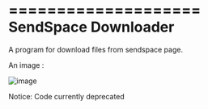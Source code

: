 ====================
SendSpace Downloader
====================

A program for download files from sendspace page.

An image : 

![image](https://2.bp.blogspot.com/-zSQQsxFjdOw/WKC1HXqM3HI/AAAAAAAAABI/Ksm9xn5JzCsrZ6O726qZD2oBaIzxZArZACLcB/s1600/sendspace.jpg)

Notice: Code currently deprecated
